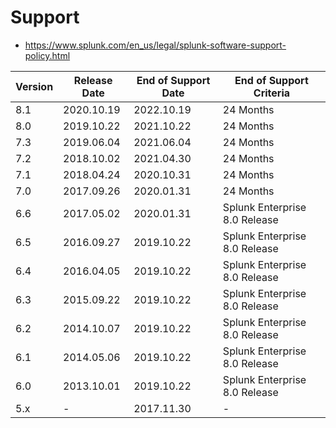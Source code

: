 # Support

- https://www.splunk.com/en_us/legal/splunk-software-support-policy.html

| Version | Release Date | End of Support Date | End of Support Criteria |
| --- | --- | --- | --- |
| 8.1 | 2020.10.19 | 2022.10.19 | 24 Months |
| 8.0 | 2019.10.22 | 2021.10.22 | 24 Months |
| 7.3 | 2019.06.04 | 2021.06.04 | 24 Months |
| 7.2 | 2018.10.02 | 2021.04.30 | 24 Months |
| 7.1 | 2018.04.24 | 2020.10.31 | 24 Months |
| 7.0 | 2017.09.26 | 2020.01.31 | 24 Months |
| 6.6 | 2017.05.02 | 2020.01.31 | Splunk Enterprise 8.0 Release |
| 6.5 | 2016.09.27 | 2019.10.22 | Splunk Enterprise 8.0 Release |
| 6.4 | 2016.04.05 | 2019.10.22 | Splunk Enterprise 8.0 Release |
| 6.3 | 2015.09.22 | 2019.10.22 | Splunk Enterprise 8.0 Release |
| 6.2 | 2014.10.07 | 2019.10.22 | Splunk Enterprise 8.0 Release |
| 6.1 | 2014.05.06 | 2019.10.22 | Splunk Enterprise 8.0 Release |
| 6.0 | 2013.10.01 | 2019.10.22 | Splunk Enterprise 8.0 Release |
| 5.x | -          | 2017.11.30 | - |
